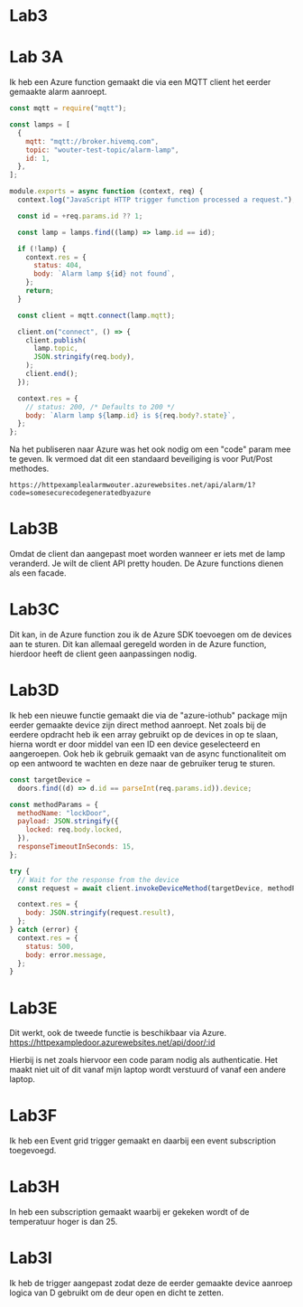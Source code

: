 # Lab3

# Lab 3A
Ik heb een Azure function gemaakt die via een MQTT client het eerder gemaakte alarm aanroept.

```js
const mqtt = require("mqtt");

const lamps = [
  {
    mqtt: "mqtt://broker.hivemq.com",
    topic: "wouter-test-topic/alarm-lamp",
    id: 1,
  },
];

module.exports = async function (context, req) {
  context.log("JavaScript HTTP trigger function processed a request.");

  const id = +req.params.id ?? 1;

  const lamp = lamps.find((lamp) => lamp.id == id);

  if (!lamp) {
    context.res = {
      status: 404,
      body: `Alarm lamp ${id} not found`,
    };
    return;
  }

  const client = mqtt.connect(lamp.mqtt);

  client.on("connect", () => {
    client.publish(
      lamp.topic,
      JSON.stringify(req.body),
    );
    client.end();
  });

  context.res = {
    // status: 200, /* Defaults to 200 */
    body: `Alarm lamp ${lamp.id} is ${req.body?.state}`,
  };
};
```

Na het publiseren naar Azure was het ook nodig om een "code" param mee te geven. Ik vermoed dat dit een standaard beveiliging is voor Put/Post methodes.

`https://httpexamplealarmwouter.azurewebsites.net/api/alarm/1?code=somesecurecodegeneratedbyazure`


# Lab3B
Omdat de client dan aangepast moet worden wanneer er iets met de lamp veranderd. Je wilt de client API pretty houden. De Azure functions dienen als een facade.

# Lab3C
Dit kan, in de Azure function zou ik de Azure SDK toevoegen om de devices aan te sturen. Dit kan allemaal geregeld worden in de Azure function, hierdoor heeft de client geen aanpassingen nodig.

# Lab3D
Ik heb een nieuwe functie gemaakt die via de "azure-iothub" package mijn eerder gemaakte device zijn direct method aanroept. Net zoals bij de eerdere opdracht heb ik een array gebruikt op de devices in op te slaan, hierna wordt er door middel van een ID een device geselecteerd en aangeroepen. Ook heb ik gebruik gemaakt van de async functionaliteit om op een antwoord te wachten en deze naar de gebruiker terug te sturen.

```javascript
const targetDevice =
  doors.find((d) => d.id == parseInt(req.params.id)).device;

const methodParams = {
  methodName: "lockDoor",
  payload: JSON.stringify({
    locked: req.body.locked,
  }),
  responseTimeoutInSeconds: 15,
};

try {
  // Wait for the response from the device
  const request = await client.invokeDeviceMethod(targetDevice, methodParams);

  context.res = {
    body: JSON.stringify(request.result),
  };
} catch (error) {
  context.res = {
    status: 500,
    body: error.message,
  };
}
```

# Lab3E
Dit werkt, ook de tweede functie is beschikbaar via Azure.
https://httpexampledoor.azurewebsites.net/api/door/:id

Hierbij is net zoals hiervoor een code param nodig als authenticatie. Het maakt niet uit of dit vanaf mijn laptop wordt verstuurd of vanaf een andere laptop.

# Lab3F
Ik heb een Event grid trigger gemaakt en daarbij een event subscription toegevoegd.

# Lab3H
In heb een subscription gemaakt waarbij er gekeken wordt of  de temperatuur hoger is dan 25.

# Lab3I
Ik heb de trigger aangepast zodat deze de eerder gemaakte device aanroep logica van D gebruikt om de deur open en dicht te zetten.